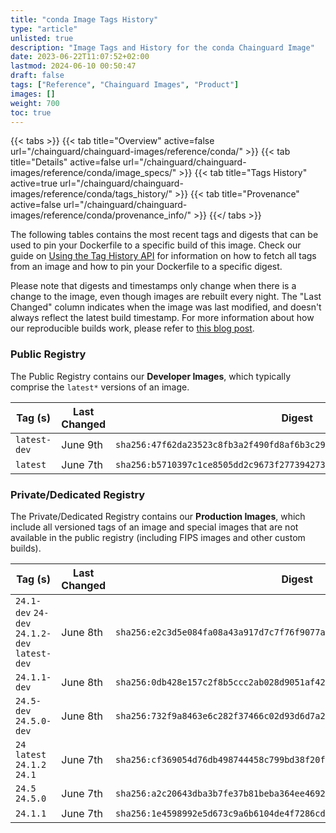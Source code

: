 ```yaml
---
title: "conda Image Tags History"
type: "article"
unlisted: true
description: "Image Tags and History for the conda Chainguard Image"
date: 2023-06-22T11:07:52+02:00
lastmod: 2024-06-10 00:50:47
draft: false
tags: ["Reference", "Chainguard Images", "Product"]
images: []
weight: 700
toc: true
---
```


{{< tabs >}}
{{< tab title="Overview" active=false url="/chainguard/chainguard-images/reference/conda/" >}}
{{< tab title="Details" active=false url="/chainguard/chainguard-images/reference/conda/image_specs/" >}}
{{< tab title="Tags History" active=true url="/chainguard/chainguard-images/reference/conda/tags_history/" >}}
{{< tab title="Provenance" active=false url="/chainguard/chainguard-images/reference/conda/provenance_info/" >}}
{{</ tabs >}}

The following tables contains the most recent tags and digests that can be used to pin your Dockerfile to a specific build of this image. Check our guide on [Using the Tag History API](/chainguard/chainguard-images/using-the-tag-history-api/) for information on how to fetch all tags from an image and how to pin your Dockerfile to a specific digest.

Please note that digests and timestamps only change when there is a change to the image, even though images are rebuilt every night. The "Last Changed" column indicates when the image was last modified, and doesn't always reflect the latest build timestamp. For more information about how our reproducible builds work, please refer to [this blog post](https://www.chainguard.dev/unchained/reproducing-chainguards-reproducible-image-builds).

### Public Registry
The Public Registry contains our **Developer Images**, which typically comprise the `latest*` versions of an image.

| Tag (s)       | Last Changed | Digest                                                                    |
|---------------|--------------|---------------------------------------------------------------------------|
|  `latest-dev` | June 9th     | `sha256:47f62da23523c8fb3a2f490fd8af6b3c294cf6c539efa7aea6aa9f0c89f24302` |
|  `latest`     | June 7th     | `sha256:b5710397c1ce8505dd2c9673f2773942730364a90340a66a734c5f97d55de6f6` |


### Private/Dedicated Registry
The Private/Dedicated Registry contains our **Production Images**, which include all versioned tags of an image and special images that are not available in the public registry (including FIPS images and other custom builds).

| Tag (s)                                        | Last Changed | Digest                                                                    |
|------------------------------------------------|--------------|---------------------------------------------------------------------------|
|  `24.1-dev` `24-dev` `24.1.2-dev` `latest-dev` | June 8th     | `sha256:e2c3d5e084fa08a43a917d7c7f76f9077a743e485abbd71596bbd1055a3028a5` |
|  `24.1.1-dev`                                  | June 8th     | `sha256:0db428e157c2f8b5ccc2ab028d9051af4218011ed1a9fcc8efe454a76d450788` |
|  `24.5-dev` `24.5.0-dev`                       | June 8th     | `sha256:732f9a8463e6c282f37466c02d93d6d7a219d61a00c388f383e13f161643d158` |
|  `24` `latest` `24.1.2` `24.1`                 | June 7th     | `sha256:cf369054d76db498744458c799bd38f20f962f8f9b7a018cfb1b96f5bc0018c6` |
|  `24.5` `24.5.0`                               | June 7th     | `sha256:a2c20643dba3b7fe37b81beba364ee46925bc393c87c832425c87bf3092e3c9c` |
|  `24.1.1`                                      | June 7th     | `sha256:1e4598992e5d673c9a6b6104de4f7286cd473cb935ca11358166937b724b59ee` |

